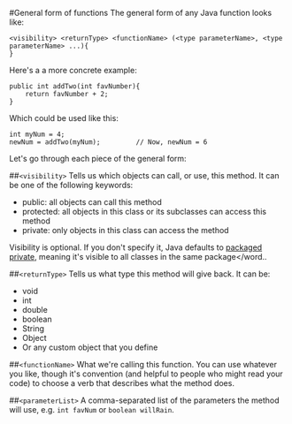 #General form of functions
The general form of any Java function looks like:

    <visibility> <returnType> <functionName> (<type parameterName>, <type parameterName> ...){
    }

Here's a a more concrete example:

    public int addTwo(int favNumber){
        return favNumber + 2;
    }

Which could be used like this:

    int myNum = 4;
    newNum = addTwo(myNum);         // Now, newNum = 6

Let's go through each piece of the general form:

##`<visibility>`
Tells us which objects can call, or use, this method. It can be one of the following keywords:

- <word data-key="public">public</word>: all objects can call this method
- <word data-key="protected">protected</word>: all objects in this class or its subclasses can access this method
- <word data-key="private">private</word>: only objects in this class can access the method 

Visibility is optional. If you don't specify it, Java defaults to [packaged private](http://docs.oracle.com/javase/tutorial/java/javaOO/accesscontrol.html), meaning it's visible to all classes in the same <word data-key="package">package</word..

##`<returnType>`
Tells us what <word data-key="type">type</word> this method will give back. It can be:

+ <word data-key="void">void</word>
+ <word data-key="int">int</word>
+ <word data-key="double">double</word>
+ <word data-key="boolean">boolean</word>
+ <word data-key="string">String</word>
+ <word data-key="object">Object</word>
+ Or any custom object that you define


##`<functionName>`
What we're calling this function. You can use whatever you like, though it's convention (and helpful to people who might read your code) to choose a verb that describes what the method does.

##`<parameterList>`
A comma-separated list of the <word data-key="parameter">parameters</word> the method will use, e.g. `int favNum` or `boolean willRain`.
